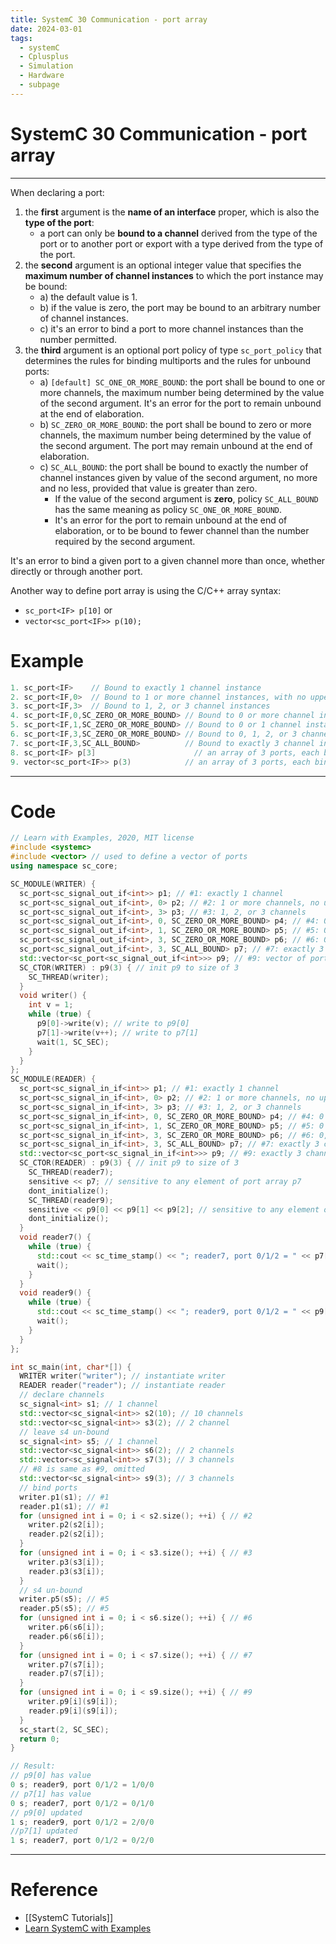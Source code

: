 ```yaml
---
title: SystemC 30 Communication - port array
date: 2024-03-01
tags:
  - systemC
  - Cplusplus
  - Simulation
  - Hardware
  - subpage
---
```

# SystemC 30 Communication - port array

---

When declaring a port:
1. the **first** argument is the **name of an interface** proper, which is also the **type of the port**:
	- a port can only be **bound to a channel** derived from the type of the port or to another port or export with a type derived from the type of the port.
2. the **second** argument is an optional integer value that specifies the **maximum number of channel instances** to which the port instance may be bound:
	- a) the default value is 1.
	- b) if the value is zero, the port may be bound to an arbitrary number of channel instances.
	- c) it's an error to bind a port to more channel instances than the number permitted.
3. the **third** argument is an optional port policy of type `sc_port_policy` that determines the rules for binding multiports and the rules for unbound ports:
	- a) `[default] SC_ONE_OR_MORE_BOUND`: the port shall be bound to one or more channels, the maximum number being determined by the value of the second argument. It's an error for the port to remain unbound at the end of elaboration.
	- b) `SC_ZERO_OR_MORE_BOUND`: the port shall be bound to zero or more channels, the maximum number being determined by the value of the second argument. The port may remain unbound at the end of elaboration.
	- c) `SC_ALL_BOUND`: the port shall be bound to exactly the number of channel instances given by value of the second argument, no more and no less, provided that value is greater than zero.
		- If the value of the second argument is **zero**, policy `SC_ALL_BOUND` has the same meaning as policy `SC_ONE_OR_MORE_BOUND`.
		- It's an error for the port to remain unbound at the end of elaboration, or to be bound to fewer channel than the number required by the second argument.

It's an error to bind a given port to a given channel more than once, whether directly or through another port.

Another way to define port array is using the C/C++ array syntax: 
- `sc_port<IF> p[10]` or 
- `vector<sc_port<IF>> p(10);`

# Example

```cpp
1. sc_port<IF>    // Bound to exactly 1 channel instance
2. sc_port<IF,0>  // Bound to 1 or more channel instances, with no upper limit
3. sc_port<IF,3>  // Bound to 1, 2, or 3 channel instances
4. sc_port<IF,0,SC_ZERO_OR_MORE_BOUND> // Bound to 0 or more channel instances, with no upper limit
5. sc_port<IF,1,SC_ZERO_OR_MORE_BOUND> // Bound to 0 or 1 channel instances
6. sc_port<IF,3,SC_ZERO_OR_MORE_BOUND> // Bound to 0, 1, 2, or 3 channel instances
7. sc_port<IF,3,SC_ALL_BOUND>          // Bound to exactly 3 channel instances
8. sc_port<IF> p[3]                      // an array of 3 ports, each binds to exactly 1 channel instance
9. vector<sc_port<IF>> p(3)            // an array of 3 ports, each binds to exactly 1 channel instance
```

---

# Code

```cpp
// Learn with Examples, 2020, MIT license
#include <systemc>
#include <vector> // used to define a vector of ports
using namespace sc_core;

SC_MODULE(WRITER) {
  sc_port<sc_signal_out_if<int>> p1; // #1: exactly 1 channel
  sc_port<sc_signal_out_if<int>, 0> p2; // #2: 1 or more channels, no upper limit
  sc_port<sc_signal_out_if<int>, 3> p3; // #3: 1, 2, or 3 channels
  sc_port<sc_signal_out_if<int>, 0, SC_ZERO_OR_MORE_BOUND> p4; // #4: 0 or more channels, no upper limit
  sc_port<sc_signal_out_if<int>, 1, SC_ZERO_OR_MORE_BOUND> p5; // #5: 0 or 1 channels
  sc_port<sc_signal_out_if<int>, 3, SC_ZERO_OR_MORE_BOUND> p6; // #6: 0, 1, 2, or 3 channels
  sc_port<sc_signal_out_if<int>, 3, SC_ALL_BOUND> p7; // #7: exactly 3 channels
  std::vector<sc_port<sc_signal_out_if<int>>> p9; // #9: vector of port
  SC_CTOR(WRITER) : p9(3) { // init p9 to size of 3
    SC_THREAD(writer);
  }
  void writer() {
    int v = 1;
    while (true) {
      p9[0]->write(v); // write to p9[0]
      p7[1]->write(v++); // write to p7[1]
      wait(1, SC_SEC);
    }
  }
};
SC_MODULE(READER) {
  sc_port<sc_signal_in_if<int>> p1; // #1: exactly 1 channel
  sc_port<sc_signal_in_if<int>, 0> p2; // #2: 1 or more channels, no upper limit
  sc_port<sc_signal_in_if<int>, 3> p3; // #3: 1, 2, or 3 channels
  sc_port<sc_signal_in_if<int>, 0, SC_ZERO_OR_MORE_BOUND> p4; // #4: 0 or more channels, no upper limit
  sc_port<sc_signal_in_if<int>, 1, SC_ZERO_OR_MORE_BOUND> p5; // #5: 0 or 1 channels
  sc_port<sc_signal_in_if<int>, 3, SC_ZERO_OR_MORE_BOUND> p6; // #6: 0, 1, 2, or 3 channels
  sc_port<sc_signal_in_if<int>, 3, SC_ALL_BOUND> p7; // #7: exactly 3 channels
  std::vector<sc_port<sc_signal_in_if<int>>> p9; // #9: exactly 3 channels
  SC_CTOR(READER) : p9(3) { // init p9 to size of 3
    SC_THREAD(reader7);
    sensitive << p7; // sensitive to any element of port array p7
    dont_initialize();
    SC_THREAD(reader9);
    sensitive << p9[0] << p9[1] << p9[2]; // sensitive to any element of port array p9
    dont_initialize();
  }
  void reader7() {
    while (true) {
      std::cout << sc_time_stamp() << "; reader7, port 0/1/2 = " << p7[0]->read() << "/" << p7[1]->read() << "/" << p7[2]->read() << std::endl;
      wait();
    }
  }
  void reader9() {
    while (true) {
      std::cout << sc_time_stamp() << "; reader9, port 0/1/2 = " << p9[0]->read() << "/" << p9[1]->read() << "/" << p9[2]->read() << std::endl;
      wait();
    }
  }
};

int sc_main(int, char*[]) {
  WRITER writer("writer"); // instantiate writer
  READER reader("reader"); // instantiate reader
  // declare channels
  sc_signal<int> s1; // 1 channel
  std::vector<sc_signal<int>> s2(10); // 10 channels
  std::vector<sc_signal<int>> s3(2); // 2 channel
  // leave s4 un-bound
  sc_signal<int> s5; // 1 channel
  std::vector<sc_signal<int>> s6(2); // 2 channels
  std::vector<sc_signal<int>> s7(3); // 3 channels
  // #8 is same as #9, omitted
  std::vector<sc_signal<int>> s9(3); // 3 channels
  // bind ports
  writer.p1(s1); // #1
  reader.p1(s1); // #1
  for (unsigned int i = 0; i < s2.size(); ++i) { // #2
    writer.p2(s2[i]);
    reader.p2(s2[i]);
  }
  for (unsigned int i = 0; i < s3.size(); ++i) { // #3
    writer.p3(s3[i]);
    reader.p3(s3[i]);
  }
  // s4 un-bound
  writer.p5(s5); // #5
  reader.p5(s5); // #5
  for (unsigned int i = 0; i < s6.size(); ++i) { // #6
    writer.p6(s6[i]);
    reader.p6(s6[i]);
  }
  for (unsigned int i = 0; i < s7.size(); ++i) { // #7
    writer.p7(s7[i]);
    reader.p7(s7[i]);
  }
  for (unsigned int i = 0; i < s9.size(); ++i) { // #9
    writer.p9[i](s9[i]);
    reader.p9[i](s9[i]);
  }
  sc_start(2, SC_SEC);
  return 0;
}

// Result:
// p9[0] has value
0 s; reader9, port 0/1/2 = 1/0/0
// p7[1] has value
0 s; reader7, port 0/1/2 = 0/1/0
// p9[0] updated
1 s; reader9, port 0/1/2 = 2/0/0
//p7[1] updated
1 s; reader7, port 0/1/2 = 0/2/0
```

---

# Reference

- [[SystemC Tutorials]]
- [Learn SystemC with Examples](https://www.learnwithexamples.com/)


